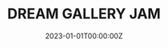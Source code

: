 ---
# draft: true
layout: jam
title: DREAM GALLERY JAM
date: 2023-01-01T00:00:00Z
images:
  - img/dream-gallery-jam/banner.png
description: DREAM GALLERY JAM. MAR 4-APR 9, 2023
games:
  - itch: va
    title: VA
    credit: XAQEXAIEH
    award:
      judge: Osamu Sato
      merit: a trip into a colorful dream
      image: lsd dream simulator inspired visuals?

  - itch: im-doing-better-now
    title: im doing better now
    credit: warning stripe
    award:
      judge: Anatoly Dyatlov
      merit: taking in your stride a situation that's not great but not terrible
      image: yellow/black radiation symbol and/or dosimeter?
    
  - itch: encounter-at-roofpoint
    title: Encounter At Roofpoint
    credit: Suoivbo 2
    award:
      judge: Q
      merit: a supreme being and their delightful diminutive companion
      image: q and picard in bed? 
    
  - itch: dream-immersion-therapy
    title: DREAM IMMERSION THERAPY
    credit: GIOVANNI
    award:
      judge: David Mirrors
      merit: repressed memories of dark murder
      image: something mirrorsy.. closeup of strangling hands or hand with knife or idk?
    
  - itch: dreamwater
    title: Dreamwater
    credit: I'm Drowning Here Bud
    award:
      judge: Samuel Taylor Coleridge
      merit: water water everywhere, but none you'd dare to drink
      image: jars of piss and cum and whatever?
    
  - itch: choir-medals
    title: Choir Medals
    credit: agender pierrot
    award:
      judge: Sister Wendy Beckett
      merit: the intersection of church and art, and simply being as you are
      image: piss christ? her hands gesturing?
    
  - itch: behind-the-red-dais
    title: Behind The Red Dais
    credit: Earth Meridian
    award:
      judge: Sumio Mondo
      merit: wandering the grounds of a dream filled with dopplegangers
      image: the suitcase that gives you that ds feeling??
    
  - itch: undone
    title: undone
    credit: nervous system
    award:
      judge: Reika Otori
      merit: advances in paranormal neuroscience
      image: brain/neuron imagery idk?
    
  - itch: a-thesis-for-truth
    title: a Thesis for Truth
    credit:
      - Dr. One Ironautics 
      - Prof. Two Ironautics
    award:
      judge: Frank Donnie Darko
      merit: dreams haunted by a bunny
      image: love <--> fear? fnaf bunny (https://freddy-fazbears-pizza.fandom.com/wiki/Vanny)?
  
  - itch: joey-wamones-highly-catered-delicatessen
    title: Joey Wamone's Highly Catered Delicatessen
    credit: JWSPD
    award:
      judge: Kondwani Sichinga
      merit: the longest inhale ever
      image: beatboxing joker reference idk?
  
  - itch: pepys
    title: "SAMUEL PEPYS: Dream Diarist"
    credit: TO BED
    award:
      judge: Stan Lee
      merit: the most ambitious crossover event in history
      image: more pepys/yume fanart idk?
  
  - itch: topic-desire
    title: "Topic: desire"
    credit: pleiade
    award:
      judge: Princess Daisy
      merit: getting tired of being nice, wanting to go apeshit
      image: kracko from kirby angry??
  
  - itch: joey-wamones-normal-bedtime-routine-that-is-absolutely-not-a-recurring-tooth-dec
    title: Joey Wamone's Normal Bedtime Routine That Is Absolutely Not A Recurring Tooth Decay Nightmare
    credit: Joey Wamone
    award:
      judge: Hatchling Outer Wilds
      merit: endless deaths most violent
      image: skull and bones?
  
  - itch: the-mouth-of-the-woods
    title: The Mouth Of The Woods
    credit: Jan U. Wine
    award:
      judge: Fox Mulder
      merit: search for something greater than yourself, out there
      image: the fucking drawing of big foot with boobs??
  
  - itch: crisis-a-go-go
    title:  The Curious Tale of Crisis A-Go-Go
    credit: BashCrandicoot
    award:
      judge: Betty Elms
      merit: retreating from the horrors of life to live your sexiest self in dreams
      image: the blue box/key from mulholland drive?
  
  - itch: the-lamentation-of-the-forgotten-knight
    title: The Lamentation of the Forgotten Knight
    credit: Goretex
    award:
      judge: The Green Knight
      merit: a knight's faded lustre and lurid follies 
      image: 
  
  - itch: traumakt4
    title: TRAUMAKT~4.SEXE
    credit: Protag Nude Incorporated
    award:
      judge: Willow Rosenberg
      merit: a queer love life complicated by demonic intrusion and a dumbass best friend
      image: demonic shit idk?
  
  - itch: make-your-ancestors-smile-upon-you
    title: make your ancestors smile upon you ૮₍ ˶>⤙<˶ ₎ა
    credit: the spirit of a broken fossil filled with determination ( •̯́ ^ •̯̀)
    award:
      judge: God
      merit: creating weird little guys from clay
      image: little guys idk? a 24 killers char?
  
  - itch: sleep-paralysis-demon
    title: sleep paralysis demon
    credit: Henry Fuseli
    award:
      judge: Matt Shadows
      merit: a nightmare come to life
      image: the bear from FNAF?

  - itch: an-assembly
    title: An Assembly of Toppling Figures - Spring 2023 Senior Art Exhibition
    credit: Jacobi Ease
    award:
      judge: Benoit Blanc
      merit: a compelling mystery that seems to make no damn sense
      image: magnifying glass? mystery stuff?

  - itch: peepers
    title: peepers
    credit: the developer
    award:
      judge: Syd March
      merit: intimate fluids sold at market value
      image: photo slide idk?
  
  - itch: dream-tube
    title: Dream Tube
    credit:
      - Sorrowful Maiden
      - Australian Dave
    award:
      judge: Himemiya Anthy 
      merit: hitting the bricks. roll credits, cue banger
      image: da share zone?
---